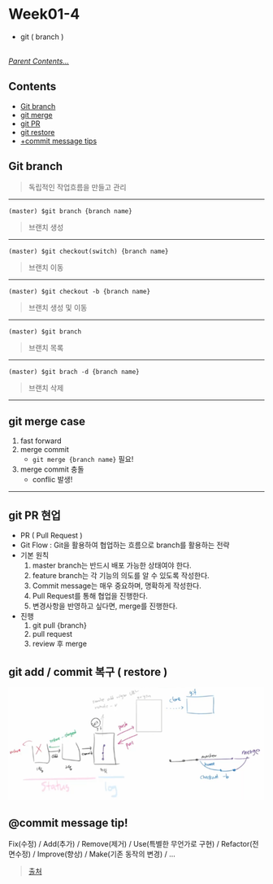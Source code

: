 # Week01-4
-  git ( branch ) 

<br>*[Parent Contents...](../README.md)*

## Contents
- [Git branch](#git-branch)
- [git merge](#git-merge-case)
- [git PR](#git-pr-현업)  
- [git restore](#git-add--commit-복구--restore)
- [+commit message tips](#commit-message-tip)

## Git branch
>   독립적인 작업흐름을 만들고 관리
---
```
(master) $git branch {branch name}
```
>   브랜치 생성
---
```
(master) $git checkout(switch) {branch name}
```
>   브랜치 이동
---
```
(master) $git checkout -b {branch name}
```
>   브랜치 생성 및 이동
---
```
(master) $git branch
```
>   브랜치 목록
---
```
(master) $git brach -d {branch name}
```
>   브랜치 삭제
---
## git merge case

1. fast forward
2. merge commit
    - ```git merge {branch name}``` 필요!
3. merge commit 충돌
    - conflic 발생!
---
## git PR 현업

- PR ( Pull Request )
- Git Flow : Git을 활용하여 협업하는 흐름으로 branch를 활용하는 전략
- 기본 원칙
    1. master branch는 반드시 배포 가능한 상태여야 한다.
    2. feature branch는 각 기능의 의도를 알 수 있도록 작성한다.
    3. Commit message는 매우 중요하며, 명확하게 작성한다.
    4. Pull Request를 통해 협업을 진행한다.
    5. 변경사항을 반영하고 싶다면, merge를 진행한다.
- 진행
    1. git pull {branch}
    2. pull request
    3. review 후 merge

## git add / commit 복구 ( restore )
![복구](picture1.png)

## @commit message tip!
Fix(수정) / Add(추가) / Remove(제거) / Use(특별한 무언가로 구현) / Refactor(전면수정) / Improve(향상) / Make(기존 동작의 변경) / ...
>   [출처](https://blog.ull.im/engineering/2019/03/10/logs-on-git.html)